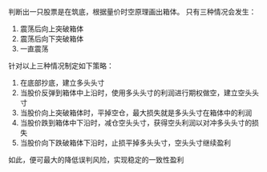判断出一只股票是在筑底，根据量价时空原理画出箱体。
只有三种情况会发生：
1. 震荡后向上突破箱体
2. 震荡后向下突破箱体
3. 一直震荡

针对以上三种情况制定如下策略：
1. 在底部抄底，建立多头头寸
2. 当股价反弹到箱体中上沿时，使用多头头寸的利润进行期权做空，建立空头头寸
3. 当股价向上突破箱体时，平掉空仓，最大损失就是多头头寸在箱体中的利润
4. 当股价跌到箱体中下沿时，减仓空头头寸，获得空头利润以对冲多头头寸的损失
5. 当股价向下跌破箱体下沿时，止损平掉多头头寸，空头头寸继续盈利

如此，便可最大的降低误判风险，实现稳定的一致性盈利
